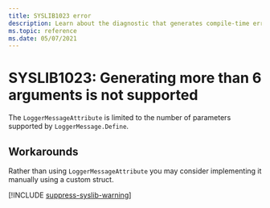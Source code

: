 ```yaml
---
title: SYSLIB1023 error
description: Learn about the diagnostic that generates compile-time error SYSLIB1023.
ms.topic: reference
ms.date: 05/07/2021
---
```


# SYSLIB1023: Generating more than 6 arguments is not supported

The `LoggerMessageAttribute` is limited to the number of parameters supported by `LoggerMessage.Define`.

## Workarounds

Rather than using `LoggerMessageAttribute` you may consider implementing it manually using a custom struct.

[!INCLUDE [suppress-syslib-warning](includes/suppress-syslib-diagnostics.md)]
